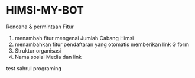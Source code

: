 # HIMSI-MY-BOT

Rencana & permintaan Fitur
1. menambah fitur mengenai Jumlah Cabang Himsi
2. menambahkan fitur pendaftaran yang otomatis memberikan link G form
3. Struktur organisasi
4. Nama sosial Media dan link

test sahrul programing